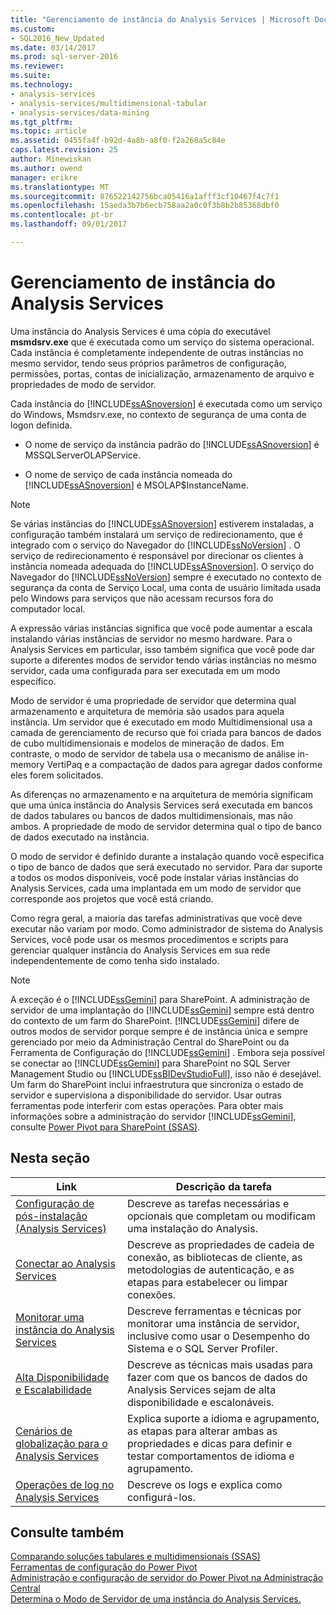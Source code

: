 ```yaml
---
title: "Gerenciamento de instância do Analysis Services | Microsoft Docs"
ms.custom:
- SQL2016_New_Updated
ms.date: 03/14/2017
ms.prod: sql-server-2016
ms.reviewer: 
ms.suite: 
ms.technology:
- analysis-services
- analysis-services/multidimensional-tabular
- analysis-services/data-mining
ms.tgt_pltfrm: 
ms.topic: article
ms.assetid: 0455fa4f-b92d-4a8b-a8f0-f2a268a5c84e
caps.latest.revision: 25
author: Minewiskan
ms.author: owend
manager: erikre
ms.translationtype: MT
ms.sourcegitcommit: 876522142756bca05416a1afff3cf10467f4c7f1
ms.openlocfilehash: 15aeda3b7b6ecb758aa2a0c0f3b8b2b85368dbf0
ms.contentlocale: pt-br
ms.lasthandoff: 09/01/2017

---
```

# <a name="analysis-services-instance-management"></a>Gerenciamento de instância do Analysis Services
  Uma instância do Analysis Services é uma cópia do executável **msmdsrv.exe** que é executada como um serviço do sistema operacional. Cada instância é completamente independente de outras instâncias no mesmo servidor, tendo seus próprios parâmetros de configuração, permissões, portas, contas de inicialização, armazenamento de arquivo e propriedades de modo de servidor.  
  
 Cada instância do [!INCLUDE[ssASnoversion](../../includes/ssasnoversion-md.md)] é executada como um serviço do Windows, Msmdsrv.exe, no contexto de segurança de uma conta de logon definida.  
  
-   O nome de serviço da instância padrão do [!INCLUDE[ssASnoversion](../../includes/ssasnoversion-md.md)] é MSSQLServerOLAPService.  
  
-   O nome de serviço de cada instância nomeada do [!INCLUDE[ssASnoversion](../../includes/ssasnoversion-md.md)] é MSOLAP$InstanceName.  
  
> [!NOTE]  
>  Se várias instâncias do [!INCLUDE[ssASnoversion](../../includes/ssasnoversion-md.md)] estiverem instaladas, a configuração também instalará um serviço de redirecionamento, que é integrado com o serviço do Navegador do [!INCLUDE[ssNoVersion](../../includes/ssnoversion-md.md)] . O serviço de redirecionamento é responsável por direcionar os clientes à instância nomeada adequada do [!INCLUDE[ssASnoversion](../../includes/ssasnoversion-md.md)]. O serviço do Navegador do [!INCLUDE[ssNoVersion](../../includes/ssnoversion-md.md)] sempre é executado no contexto de segurança da conta de Serviço Local, uma conta de usuário limitada usada pelo Windows para serviços que não acessam recursos fora do computador local.  
  
 A expressão várias instâncias significa que você pode aumentar a escala instalando várias instâncias de servidor no mesmo hardware. Para o Analysis Services em particular, isso também significa que você pode dar suporte a diferentes modos de servidor tendo várias instâncias no mesmo servidor, cada uma configurada para ser executada em um modo específico.  
  
 Modo de servidor é uma propriedade de servidor que determina qual armazenamento e arquitetura de memória são usados para aquela instância. Um servidor que é executado em modo Multidimensional usa a camada de gerenciamento de recurso que foi criada para bancos de dados de cubo multidimensionais e modelos de mineração de dados. Em contraste, o modo de servidor de tabela usa o mecanismo de análise in-memory VertiPaq e a compactação de dados para agregar dados conforme eles forem solicitados.  
  
 As diferenças no armazenamento e na arquitetura de memória significam que uma única instância do Analysis Services será executada em bancos de dados tabulares ou bancos de dados multidimensionais, mas não ambos. A propriedade de modo de servidor determina qual o tipo de banco de dados executado na instância.  
  
 O modo de servidor é definido durante a instalação quando você especifica o tipo de banco de dados que será executado no servidor. Para dar suporte a todos os modos disponíveis, você pode instalar várias instâncias do Analysis Services, cada uma implantada em um modo de servidor que corresponde aos projetos que você está criando.  
  
 Como regra geral, a maioria das tarefas administrativas que você deve executar não variam por modo. Como administrador de sistema do Analysis Services, você pode usar os mesmos procedimentos e scripts para gerenciar qualquer instância do Analysis Services em sua rede independentemente de como tenha sido instalado.  
  
> [!NOTE]  
>  A exceção é o [!INCLUDE[ssGemini](../../includes/ssgemini-md.md)] para SharePoint. A administração de servidor de uma implantação do [!INCLUDE[ssGemini](../../includes/ssgemini-md.md)] sempre está dentro do contexto de um farm do SharePoint. [!INCLUDE[ssGemini](../../includes/ssgemini-md.md)] difere de outros modos de servidor porque sempre é de instância única e sempre gerenciado por meio da Administração Central do SharePoint ou da Ferramenta de Configuração do [!INCLUDE[ssGemini](../../includes/ssgemini-md.md)] . Embora seja possível se conectar ao [!INCLUDE[ssGemini](../../includes/ssgemini-md.md)] para SharePoint no SQL Server Management Studio ou [!INCLUDE[ssBIDevStudioFull](../../includes/ssbidevstudiofull-md.md)], isso não é desejável. Um farm do SharePoint inclui infraestrutura que sincroniza o estado de servidor e supervisiona a disponibilidade do servidor. Usar outras ferramentas pode interferir com estas operações. Para obter mais informações sobre a administração do servidor [!INCLUDE[ssGemini](../../includes/ssgemini-md.md)], consulte [Power Pivot para SharePoint &#40;SSAS&#41;](../../analysis-services/power-pivot-sharepoint/power-pivot-for-sharepoint-ssas.md).  
  
## <a name="in-this-section"></a>Nesta seção  
  
|Link|Descrição da tarefa|  
|----------|----------------------|  
|[Configuração de pós-instalação &#40;Analysis Services&#41;](../../analysis-services/instances/post-install-configuration-analysis-services.md)|Descreve as tarefas necessárias e opcionais que completam ou modificam uma instalação do Analysis.|  
|[Conectar ao Analysis Services](../../analysis-services/instances/connect-to-analysis-services.md)|Descreve as propriedades de cadeia de conexão, as bibliotecas de cliente, as metodologias de autenticação, e as etapas para estabelecer ou limpar conexões.|  
|[Monitorar uma instância do Analysis Services](../../analysis-services/instances/monitor-an-analysis-services-instance.md)|Descreve ferramentas e técnicas por monitorar uma instância de servidor, inclusive como usar o Desempenho do Sistema e o SQL Server Profiler.|  
|[Alta Disponibilidade e Escalabilidade](../../analysis-services/instances/high-availability-and-scalability-in-analysis-services.md)|Descreve as técnicas mais usadas para fazer com que os bancos de dados do Analysis Services sejam de alta disponibilidade e escalonáveis. |  
|[Cenários de globalização para o Analysis Services](../../analysis-services/globalization-scenarios-for-analysis-services.md)|Explica suporte a idioma e agrupamento, as etapas para alterar ambas as propriedades e dicas para definir e testar comportamentos de idioma e agrupamento.|  
|[Operações de log no Analysis Services](../../analysis-services/instances/log-operations-in-analysis-services.md)|Descreve os logs e explica como configurá-los.|  
  
  
## <a name="see-also"></a>Consulte também  
 [Comparando soluções tabulares e multidimensionais &#40;SSAS&#41;](../../analysis-services/comparing-tabular-and-multidimensional-solutions-ssas.md)   
 [Ferramentas de configuração do Power Pivot](../../analysis-services/power-pivot-sharepoint/power-pivot-configuration-tools.md)   
 [Administração e configuração de servidor do Power Pivot na Administração Central](../../analysis-services/power-pivot-sharepoint/power-pivot-server-administration-and-configuration-in-central-administration.md)   
 [Determina o Modo de Servidor de uma instância do Analysis Services.](../../analysis-services/instances/determine-the-server-mode-of-an-analysis-services-instance.md)  
  
  
